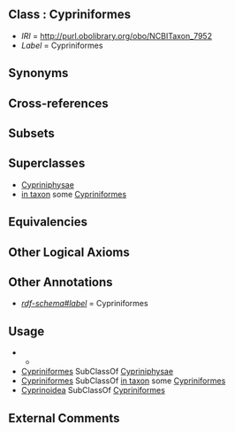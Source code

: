 
## Class : Cypriniformes

 * *IRI* = http://purl.obolibrary.org/obo/NCBITaxon_7952
 * *Label* = Cypriniformes

## Synonyms


## Cross-references


## Subsets


## Superclasses

 * [Cypriniphysae](../../NCBITaxon/27/NCBITaxon_186627.md)
 * [in taxon](../../RO/62/RO_0002162.md) some [Cypriniformes](../../NCBITaxon/52/NCBITaxon_7952.md)

## Equivalencies


## Other Logical Axioms


## Other Annotations

 * *[rdf-schema#label](../../el/rdf-schema#label.md)* = Cypriniformes

## Usage

 * -
 * [Cypriniformes](../../NCBITaxon/52/NCBITaxon_7952.md) SubClassOf [Cypriniphysae](../../NCBITaxon/27/NCBITaxon_186627.md)
 * [Cypriniformes](../../NCBITaxon/52/NCBITaxon_7952.md) SubClassOf [in taxon](../../RO/62/RO_0002162.md) some [Cypriniformes](../../NCBITaxon/52/NCBITaxon_7952.md)
 * [Cyprinoidea](../../NCBITaxon/27/NCBITaxon_30727.md) SubClassOf [Cypriniformes](../../NCBITaxon/52/NCBITaxon_7952.md)

## External Comments


